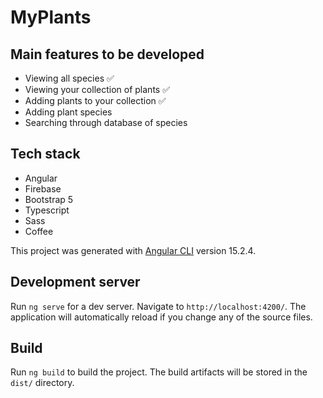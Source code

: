 # MyPlants

## Main features to be developed
- Viewing all species ✅
- Viewing your collection of plants ✅
- Adding plants to your collection ✅
- Adding plant species
- Searching through database of species

## Tech stack
- Angular
- Firebase
- Bootstrap 5
- Typescript
- Sass
- Coffee

This project was generated with [Angular CLI](https://github.com/angular/angular-cli) version 15.2.4.

## Development server

Run `ng serve` for a dev server. Navigate to `http://localhost:4200/`. The application will automatically reload if you
change any of the source files.

## Build

Run `ng build` to build the project. The build artifacts will be stored in the `dist/` directory.

